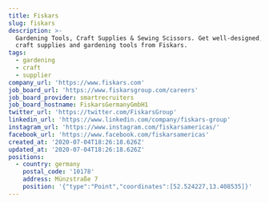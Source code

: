 ```yaml
---
title: Fiskars
slug: fiskars
description: >-
  Gardening Tools, Craft Supplies & Sewing Scissors. Get well-designed, reliable
  craft supplies and gardening tools from Fiskars.
tags:
  - gardening
  - craft
  - supplier
company_url: 'https://www.fiskars.com'
job_board_url: 'https://www.fiskarsgroup.com/careers'
job_board_provider: smartrecruiters
job_board_hostname: FiskarsGermanyGmbH1
twitter_url: 'https://twitter.com/FiskarsGroup'
linkedin_url: 'https://www.linkedin.com/company/fiskars-group'
instagram_url: 'https://www.instagram.com/fiskarsamericas/'
facebook_url: 'https://www.facebook.com/fiskarsamericas'
created_at: '2020-07-04T18:26:18.626Z'
updated_at: '2020-07-04T18:26:18.626Z'
positions:
  - country: germany
    postal_code: '10178'
    address: Münzstraße 7
    position: '{"type":"Point","coordinates":[52.524227,13.408535]}'
---
```


